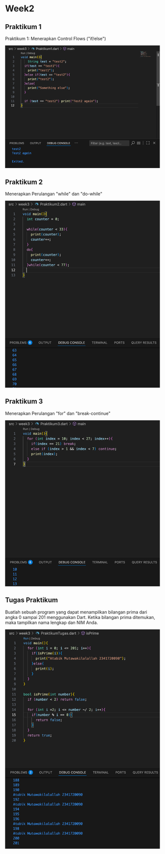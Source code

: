 # Week2
## Praktikum 1
Praktikum 1: Menerapkan Control Flows ("if/else")

![ETL Pipeline](../img/week3/image1.png)

## Praktikum 2 
Menerapkan Perulangan "while" dan "do-while"

![ETL Pipeline](../img/week3/image2.png)

## Praktikum 3
Menerapkan Perulangan "for" dan "break-continue"

![ETL Pipeline](../img/week3/image3.png)

## Tugas Praktikum
Buatlah sebuah program yang dapat menampilkan bilangan prima dari angka 0 sampai 201 menggunakan Dart. Ketika bilangan prima ditemukan, maka tampilkan nama lengkap dan NIM Anda.

![ETL Pipeline](../img/week3/imagetugas.png)


